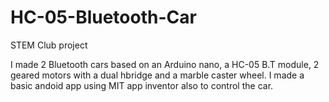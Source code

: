 # HC-05-Bluetooth-Car
STEM Club project

I made 2 Bluetooth cars based on an Arduino nano, a HC-05 B.T module, 2 geared motors with a dual hbridge and a marble caster wheel.
I made a basic andoid app using MIT app inventor also to control the car.
